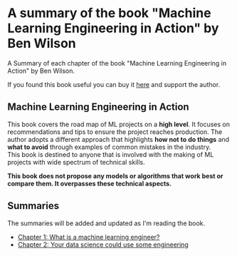 # A summary of the book "Machine Learning Engineering in Action" by Ben Wilson


A Summary of each chapter of the book "Machine Learning Engineering in Action" by Ben Wilson.

If you found this book useful you can buy it [here](https://amzn.to/3wAdnwz) and support the author.

## Machine Learning Engineering in Action

This book covers the road map of ML projects on a **high level**. It focuses on recommendations and tips to ensure the project reaches production. The author adopts a different approach that highlights **how not to do things** and **what to avoid** through examples of common mistakes in the industry.  
This book  is destined to anyone that is involved with the making of ML projects with wide spectrum of technical skills.

**This book does not propose any models or algorithms that work best or compare them. It overpasses these technical aspects.**

## Summaries

The summaries will be added and updated as I'm reading the book.

* [Chapter 1: What is a machine learning engineer?](summaries/chapter1.md)
* [Chapter 2: Your data science could use some engineering](summaries/chapter2.md)